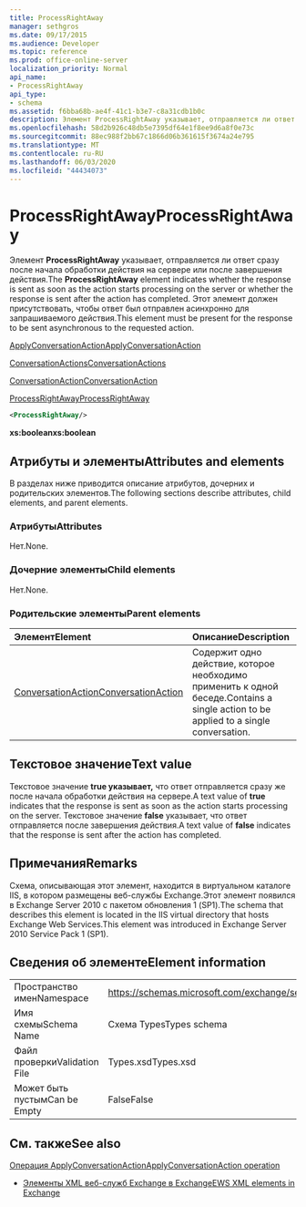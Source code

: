 ```yaml
---
title: ProcessRightAway
manager: sethgros
ms.date: 09/17/2015
ms.audience: Developer
ms.topic: reference
ms.prod: office-online-server
localization_priority: Normal
api_name:
- ProcessRightAway
api_type:
- schema
ms.assetid: f6bba68b-ae4f-41c1-b3e7-c8a31cdb1b0c
description: Элемент ProcessRightAway указывает, отправляется ли ответ сразу после начала обработки действия на сервере или после завершения действия. Этот элемент должен присутствовать, чтобы ответ был отправлен асинхронно для запрашиваемого действия.
ms.openlocfilehash: 58d2b926c48db5e7395df64e1f8ee9d6a8f0e73c
ms.sourcegitcommit: 88ec988f2bb67c1866d06b361615f3674a24e795
ms.translationtype: MT
ms.contentlocale: ru-RU
ms.lasthandoff: 06/03/2020
ms.locfileid: "44434073"
---
```

# <a name="processrightaway"></a><span data-ttu-id="c4da3-104">ProcessRightAway</span><span class="sxs-lookup"><span data-stu-id="c4da3-104">ProcessRightAway</span></span>

<span data-ttu-id="c4da3-105">Элемент **ProcessRightAway** указывает, отправляется ли ответ сразу после начала обработки действия на сервере или после завершения действия.</span><span class="sxs-lookup"><span data-stu-id="c4da3-105">The **ProcessRightAway** element indicates whether the response is sent as soon as the action starts processing on the server or whether the response is sent after the action has completed.</span></span> <span data-ttu-id="c4da3-106">Этот элемент должен присутствовать, чтобы ответ был отправлен асинхронно для запрашиваемого действия.</span><span class="sxs-lookup"><span data-stu-id="c4da3-106">This element must be present for the response to be sent asynchronous to the requested action.</span></span> 
  
[<span data-ttu-id="c4da3-107">ApplyConversationAction</span><span class="sxs-lookup"><span data-stu-id="c4da3-107">ApplyConversationAction</span></span>](applyconversationaction.md)
  
[<span data-ttu-id="c4da3-108">ConversationActions</span><span class="sxs-lookup"><span data-stu-id="c4da3-108">ConversationActions</span></span>](conversationactions.md)
  
[<span data-ttu-id="c4da3-109">ConversationAction</span><span class="sxs-lookup"><span data-stu-id="c4da3-109">ConversationAction</span></span>](conversationaction.md)
  
[<span data-ttu-id="c4da3-110">ProcessRightAway</span><span class="sxs-lookup"><span data-stu-id="c4da3-110">ProcessRightAway</span></span>](processrightaway.md)
  
```XML
<ProcessRightAway/>
```

 <span data-ttu-id="c4da3-111">**xs:boolean**</span><span class="sxs-lookup"><span data-stu-id="c4da3-111">**xs:boolean**</span></span>
## <a name="attributes-and-elements"></a><span data-ttu-id="c4da3-112">Атрибуты и элементы</span><span class="sxs-lookup"><span data-stu-id="c4da3-112">Attributes and elements</span></span>

<span data-ttu-id="c4da3-113">В разделах ниже приводится описание атрибутов, дочерних и родительских элементов.</span><span class="sxs-lookup"><span data-stu-id="c4da3-113">The following sections describe attributes, child elements, and parent elements.</span></span>
  
### <a name="attributes"></a><span data-ttu-id="c4da3-114">Атрибуты</span><span class="sxs-lookup"><span data-stu-id="c4da3-114">Attributes</span></span>

<span data-ttu-id="c4da3-115">Нет.</span><span class="sxs-lookup"><span data-stu-id="c4da3-115">None.</span></span>
  
### <a name="child-elements"></a><span data-ttu-id="c4da3-116">Дочерние элементы</span><span class="sxs-lookup"><span data-stu-id="c4da3-116">Child elements</span></span>

<span data-ttu-id="c4da3-117">Нет.</span><span class="sxs-lookup"><span data-stu-id="c4da3-117">None.</span></span>
  
### <a name="parent-elements"></a><span data-ttu-id="c4da3-118">Родительские элементы</span><span class="sxs-lookup"><span data-stu-id="c4da3-118">Parent elements</span></span>

|<span data-ttu-id="c4da3-119">**Элемент**</span><span class="sxs-lookup"><span data-stu-id="c4da3-119">**Element**</span></span>|<span data-ttu-id="c4da3-120">**Описание**</span><span class="sxs-lookup"><span data-stu-id="c4da3-120">**Description**</span></span>|
|:-----|:-----|
|[<span data-ttu-id="c4da3-121">ConversationAction</span><span class="sxs-lookup"><span data-stu-id="c4da3-121">ConversationAction</span></span>](conversationaction.md) <br/> |<span data-ttu-id="c4da3-122">Содержит одно действие, которое необходимо применить к одной беседе.</span><span class="sxs-lookup"><span data-stu-id="c4da3-122">Contains a single action to be applied to a single conversation.</span></span>  <br/> |
   
## <a name="text-value"></a><span data-ttu-id="c4da3-123">Текстовое значение</span><span class="sxs-lookup"><span data-stu-id="c4da3-123">Text value</span></span>

<span data-ttu-id="c4da3-124">Текстовое значение **true указывает,** что ответ отправляется сразу же после начала обработки действия на сервере.</span><span class="sxs-lookup"><span data-stu-id="c4da3-124">A text value of **true** indicates that the response is sent as soon as the action starts processing on the server.</span></span> <span data-ttu-id="c4da3-125">Текстовое значение **false** указывает, что ответ отправляется после завершения действия.</span><span class="sxs-lookup"><span data-stu-id="c4da3-125">A text value of **false** indicates that the response is sent after the action has completed.</span></span> 
  
## <a name="remarks"></a><span data-ttu-id="c4da3-126">Примечания</span><span class="sxs-lookup"><span data-stu-id="c4da3-126">Remarks</span></span>

<span data-ttu-id="c4da3-127">Схема, описывающая этот элемент, находится в виртуальном каталоге IIS, в котором размещены веб-службы Exchange.Этот элемент появился в Exchange Server 2010 с пакетом обновления 1 (SP1).</span><span class="sxs-lookup"><span data-stu-id="c4da3-127">The schema that describes this element is located in the IIS virtual directory that hosts Exchange Web Services.This element was introduced in Exchange Server 2010 Service Pack 1 (SP1).</span></span>
  
## <a name="element-information"></a><span data-ttu-id="c4da3-128">Сведения об элементе</span><span class="sxs-lookup"><span data-stu-id="c4da3-128">Element information</span></span>

|||
|:-----|:-----|
|<span data-ttu-id="c4da3-129">Пространство имен</span><span class="sxs-lookup"><span data-stu-id="c4da3-129">Namespace</span></span>  <br/> |https://schemas.microsoft.com/exchange/services/2006/types  <br/> |
|<span data-ttu-id="c4da3-130">Имя схемы</span><span class="sxs-lookup"><span data-stu-id="c4da3-130">Schema Name</span></span>  <br/> |<span data-ttu-id="c4da3-131">Схема Types</span><span class="sxs-lookup"><span data-stu-id="c4da3-131">Types schema</span></span>  <br/> |
|<span data-ttu-id="c4da3-132">Файл проверки</span><span class="sxs-lookup"><span data-stu-id="c4da3-132">Validation File</span></span>  <br/> |<span data-ttu-id="c4da3-133">Types.xsd</span><span class="sxs-lookup"><span data-stu-id="c4da3-133">Types.xsd</span></span>  <br/> |
|<span data-ttu-id="c4da3-134">Может быть пустым</span><span class="sxs-lookup"><span data-stu-id="c4da3-134">Can be Empty</span></span>  <br/> |<span data-ttu-id="c4da3-135">False</span><span class="sxs-lookup"><span data-stu-id="c4da3-135">False</span></span>  <br/> |
   
## <a name="see-also"></a><span data-ttu-id="c4da3-136">См. также</span><span class="sxs-lookup"><span data-stu-id="c4da3-136">See also</span></span>



[<span data-ttu-id="c4da3-137">Операция ApplyConversationAction</span><span class="sxs-lookup"><span data-stu-id="c4da3-137">ApplyConversationAction operation</span></span>](applyconversationaction-operation.md)


- [<span data-ttu-id="c4da3-138">Элементы XML веб-служб Exchange в Exchange</span><span class="sxs-lookup"><span data-stu-id="c4da3-138">EWS XML elements in Exchange</span></span>](ews-xml-elements-in-exchange.md)

